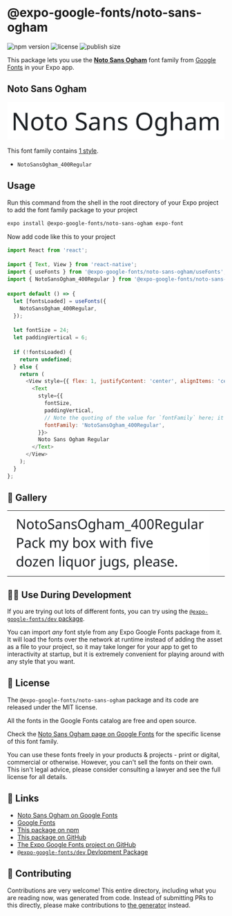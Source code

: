 # @expo-google-fonts/noto-sans-ogham

![npm version](https://flat.badgen.net/npm/v/@expo-google-fonts/noto-sans-ogham)
![license](https://flat.badgen.net/github/license/expo/google-fonts)
![publish size](https://flat.badgen.net/packagephobia/install/@expo-google-fonts/noto-sans-ogham)

This package lets you use the [**Noto Sans Ogham**](https://fonts.google.com/specimen/Noto+Sans+Ogham) font family from [Google Fonts](https://fonts.google.com/) in your Expo app.

## Noto Sans Ogham

![Noto Sans Ogham](./font-family.png)

This font family contains [1 style](#-gallery).

- `NotoSansOgham_400Regular`

## Usage

Run this command from the shell in the root directory of your Expo project to add the font family package to your project
```sh
expo install @expo-google-fonts/noto-sans-ogham expo-font
```

Now add code like this to your project
```js
import React from 'react';

import { Text, View } from 'react-native';
import { useFonts } from '@expo-google-fonts/noto-sans-ogham/useFonts';
import { NotoSansOgham_400Regular } from '@expo-google-fonts/noto-sans-ogham/400Regular';

export default () => {
  let [fontsLoaded] = useFonts({
    NotoSansOgham_400Regular,
  });

  let fontSize = 24;
  let paddingVertical = 6;

  if (!fontsLoaded) {
    return undefined;
  } else {
    return (
      <View style={{ flex: 1, justifyContent: 'center', alignItems: 'center' }}>
        <Text
          style={{
            fontSize,
            paddingVertical,
            // Note the quoting of the value for `fontFamily` here; it expects a string!
            fontFamily: 'NotoSansOgham_400Regular',
          }}>
          Noto Sans Ogham Regular
        </Text>
      </View>
    );
  }
};

```

## 🔡 Gallery


||||
|-|-|-|
|![NotoSansOgham_400Regular](.//400Regular/NotoSansOgham_400Regular.ttf.png)||||


## 👩‍💻 Use During Development

If you are trying out lots of different fonts, you can try using the [`@expo-google-fonts/dev` package](https://github.com/freeboub/google-fonts/tree/master/font-packages/dev#readme).

You can import *any* font style from any Expo Google Fonts package from it. It will load the fonts
over the network at runtime instead of adding the asset as a file to your project, so it may take longer
for your app to get to interactivity at startup, but it is extremely convenient
for playing around with any style that you want.

## 📖 License

The `@expo-google-fonts/noto-sans-ogham` package and its code are released under the MIT license.

All the fonts in the Google Fonts catalog are free and open source.

Check the [Noto Sans Ogham page on Google Fonts](https://fonts.google.com/specimen/Noto+Sans+Ogham) for the specific license of this font family.

You can use these fonts freely in your products & projects - print or digital, commercial or otherwise. However, you can't sell the fonts on their own. This isn't legal advice, please consider consulting a lawyer and see the full license for all details.

## 🔗 Links

- [Noto Sans Ogham on Google Fonts](https://fonts.google.com/specimen/Noto+Sans+Ogham)
- [Google Fonts](https://fonts.google.com/)
- [This package on npm](https://www.npmjs.com/package/@expo-google-fonts/noto-sans-ogham)
- [This package on GitHub](https://github.com/freeboub/google-fonts/tree/master/font-packages/noto-sans-ogham)
- [The Expo Google Fonts project on GitHub](https://github.com/freeboub/google-fonts)
- [`@expo-google-fonts/dev` Devlopment Package](https://github.com/freeboub/google-fonts/tree/master/font-packages/dev)

## 🤝 Contributing

Contributions are very welcome! This entire directory, including what you are reading now, was generated from code. Instead of submitting PRs to this directly, please make contributions to [the generator](https://github.com/freeboub/google-fonts/tree/master/packages/generator) instead.
